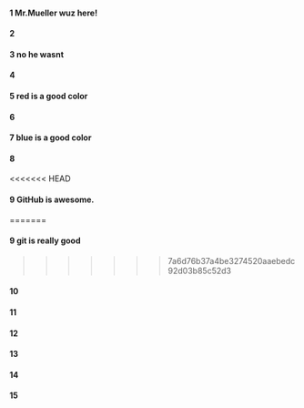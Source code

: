 #### 1 Mr.Mueller wuz here!
#### 2
#### 3 no he wasnt
#### 4
#### 5 red is a good color
#### 6
#### 7 blue is a good color
#### 8
<<<<<<< HEAD
#### 9 GitHub is awesome.
=======
#### 9 git is really good
>>>>>>> 7a6d76b37a4be3274520aaebedc92d03b85c52d3
#### 10
#### 11
#### 12
#### 13
#### 14
#### 15